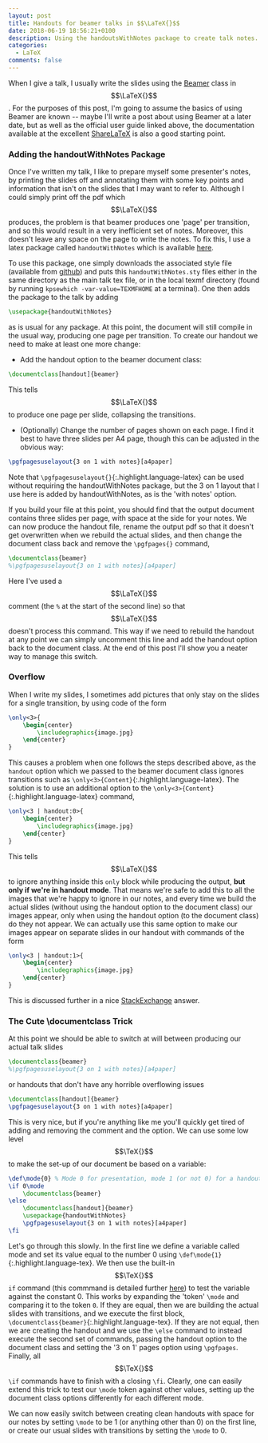 ```yaml
---
layout: post
title: Handouts for beamer talks in $$\LaTeX{}$$
date: 2018-06-19 18:56:21+0100
description: Using the handoutsWithNotes package to create talk notes. Plus a cute document class trick.
categories:
  - LaTeX
comments: false
---
```

When I give a talk, I usually write the slides using the [Beamer] class in $$\LaTeX{}$$. For the purposes of this post, I'm going to assume the basics of using Beamer are known -- maybe I'll write a post about using Beamer at a later date, but as well as the official user guide linked above, the documentation available at the excellent [ShareLaTeX] is also a good starting point.

### Adding the handoutWithNotes Package ###

Once I've written my talk, I like to prepare myself some presenter's notes, by printing the slides off and annotating them with some key points and information that isn't on the slides that I may want to refer to. Although I could simply print off the pdf which $$\LaTeX{}$$ produces, the problem is that beamer produces one 'page' per transition, and so this would result in a very inefficient set of notes. Moreover, this doesn't leave any space on the page to write the notes. To fix this, I use a latex package called `handoutWithNotes` which is available [here][handoutWithNotes].

To use this package, one simply downloads the associated style file (available from [github]) and puts this `handoutWithNotes.sty` files either in the same directory as the main talk tex file, or in the local texmf directory (found by running `kpsewhich -var-value=TEXMFHOME` at a terminal). One then adds the package to the talk by adding
~~~latex
\usepackage{handoutWithNotes}
~~~
as is usual for any package. At this point, the document will still compile in the usual way, producing one page per transition. To create our handout we need to make at least one more change:

* Add the handout option to the beamer document class:
~~~latex
\documentclass[handout]{beamer}
~~~
This tells $$\LaTeX{}$$ to produce one page per slide, collapsing the transitions.
* (Optionally) Change the number of pages shown on each page. I find it best to have three slides per A4 page, though this can be adjusted in the obvious way:
~~~latex
\pgfpagesuselayout{3 on 1 with notes}[a4paper]
~~~
Note that `\pgfpagesuselayout{}`{:.highlight.language-latex} can be used without requiring the handoutWithNotes package, but the 3 on 1 layout that I use here is added by handoutWithNotes, as is the 'with notes' option.

If you build your file at this point, you should find that the output document contains three slides per page, with space at the side for your notes. We can now produce the handout file, rename the output pdf so that it doesn't get overwritten when we rebuild the actual slides, and then change the document class back and remove the `\pgfpages{}` command,
~~~latex
\documentclass{beamer}
%\pgfpagesuselayout{3 on 1 with notes}[a4paper]
~~~
Here I've used a $$\LaTeX{}$$ comment (the `%` at the start of the second line) so that $$\LaTeX{}$$ doesn't process this command. This way if we need to rebuild the handout at any point we can simply uncomment this line and add the handout option back to the document class. At the end of this post I'll show you a neater way to manage this switch.

### Overflow ###

When I write my slides, I sometimes add pictures that only stay on the slides for a single transition, by using code of the form
~~~latex
\only<3>{
    \begin{center}
        \includegraphics{image.jpg}
    \end{center}
}
~~~
This causes a problem when one follows the steps described above, as the `handout` option which we passed to the beamer document class ignores transitions such as `\only<3>{Content}`{:.highlight.language-latex}. The solution is to use an additional option to the `\only<3>{Content}`{:.highlight.language-latex} command,
~~~latex
\only<3 | handout:0>{
    \begin{center}
        \includegraphics{image.jpg}
    \end{center}
}
~~~
This tells $$\LaTeX{}$$ to ignore anything inside this `only` block while producing the output, **but only if we're in handout mode**. That means we're safe to add this to all the images that we're happy to ignore in our notes, and every time we build the actual slides (without using the handout option to the document class) our images appear, only when using the handout option (to the document class) do they not appear. We can actually use this same option to make our images appear on separate slides in our handout with commands of the form
~~~latex
\only<3 | handout:1>{
    \begin{center}
        \includegraphics{image.jpg}
    \end{center}
}
~~~
This is discussed further in a nice [StackExchange] answer.

### The Cute \documentclass Trick ###

At this point we should be able to switch at will between producing our actual talk slides
~~~latex
\documentclass{beamer}
%\pgfpagesuselayout{3 on 1 with notes}[a4paper]
~~~
or handouts that don't have any horrible overflowing issues
~~~latex
\documentclass[handout]{beamer}
\pgfpagesuselayout{3 on 1 with notes}[a4paper]
~~~

This is very nice, but if you're anything like me you'll quickly get tired of adding and removing the comment and the option. We can use some low level $$\TeX{}$$ to make the set-up of our document be based on a variable:
~~~tex
\def\mode{0} % Mode 0 for presentation, mode 1 (or not 0) for a handout.
\if 0\mode
	\documentclass{beamer}
\else
	\documentclass[handout]{beamer}
	\usepackage{handoutWithNotes}
	\pgfpagesuselayout{3 on 1 with notes}[a4paper] 
\fi
~~~

Let's go through this slowly. In the first line we define a variable called mode and set its value equal to the number 0 using `\def\mode{1}`{:.highlight.language-tex}. We then use the built-in $$\TeX{}$$ `if` command (this commmand is detailed further [here][texif]) to test the variable against the constant 0. This works by expanding the 'token' `\mode` and comparing it to the token `0`. If they are equal, then we are building the actual slides with transitions, and we execute the first block, `\documentclass{beamer}`{:.highlight.language-tex}. If they are not equal, then we are creating the handout and we use the `\else` command to instead execute the second set of commands, passing the handout option to the document class and setting the '3 on 1' pages option using `\pgfpages`. Finally, all $$\TeX{}$$ `\if` commands have to finish with a closing `\fi`. Clearly, one can easily extend this trick to test our `\mode` token against other values, setting up the document class options differently for each different mode.

We can now easily switch between creating clean handouts with space for our notes by setting `\mode` to be 1 (or anything other than 0) on the first line, or create our usual slides with transitions by setting the `\mode` to 0.

[Beamer]:http://tug.ctan.org/macros/latex/contrib/beamer/doc/beameruserguide.pdf
[ShareLaTeX]:https://www.sharelatex.com/learn/Beamer
[handoutWithNotes]:https://www.guidodiepen.nl/2009/07/creating-latex-beamer-handouts-with-notes/
[github]:https://github.com/gdiepen/latexbeamer-handoutWithNotes
[StackExchange]:https://tex.stackexchange.com/questions/6582/how-can-i-distribute-beamer-overlayareas-in-handout-mode-across-multiple-frames/272552#272552
[texif]:https://en.wikibooks.org/wiki/TeX/if